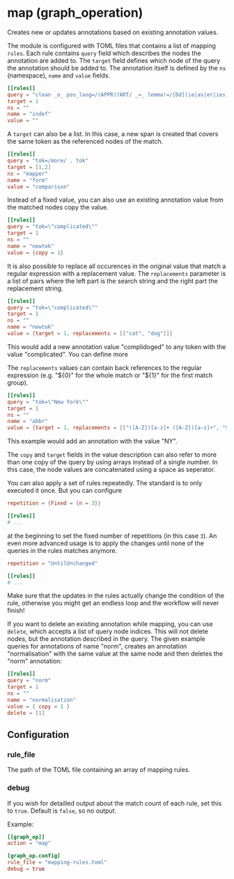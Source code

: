 # map (graph_operation)

Creates new or updates annotations based on existing annotation values.

The module is configured with TOML files that contains a list of mapping
`rules`. Each rule contains `query` field which describes the nodes the
annotation are added to. The `target` field defines which node of the query
the annotation should be added to. The annotation itself is defined by the
`ns` (namespace), `name` and `value` fields.

```toml
[[rules]]
query = "clean _o_ pos_lang=/(APPR)?ART/ _=_ lemma!=/[Dd](ie|as|er|ies)?/"
target = 1
ns = ""
name = "indef"
value = ""
```

A `target` can also be a list. In this case, a new span is created that
covers the same token as the referenced nodes of the match.
```toml
[[rules]]
query = "tok=/more/ . tok"
target = [1,2]
ns = "mapper"
name = "form"
value = "comparison"
```

Instead of a fixed value, you can also use an existing annotation value
from the matched nodes copy the value.
```toml
[[rules]]
query = "tok=\"complicated\""
target = 1
ns = ""
name = "newtok"
value = {copy = 1}
```

It is also possible to replace all occurences in the original value that
match a regular expression with a replacement value.
The `replacements` parameter is a list of pairs where the left part is the
search string and the right part the replacement string.
```toml
[[rules]]
query = "tok=\"complicated\""
target = 1
ns = ""
name = "newtok"
value = {target = 1, replacements = [["cat", "dog"]]}
```
This would add a new annotation value "complidoged" to any token with the value "complicated".
You can define more

The `replacements` values can contain back references to the regular
expression (e.g. "${0}" for the whole match or "${1}" for the first match
group).
```toml
[[rules]]
query = "tok=\"New York\""
target = 1
ns = ""
name = "abbr"
value = {target = 1, replacements = [["([A-Z])[a-z]+ ([A-Z])[a-z]+", "${1}${2}"]]}
```
This example would add an annotation with the value "NY".

The `copy` and `target` fields in the value description can also refer
to more than one copy of the query by using arrays instead of a single
number. In this case, the node values are concatenated using a space as
seperator.

You can also apply a set of rules repeatedly. The standard is to only
executed it once. But you can configure
```toml
repetition = {Fixed = {n = 3}}

[[rules]]
# ...
```
at the beginning to set the fixed number of repetitions (in this case `3`).
An even more advanced usage is to apply the changes until none of the
queries in the rules matches anymore.
```toml
repetition = "UntilUnchanged"

[[rules]]
# ...
```
Make sure that the updates in the rules actually change the condition of the
rule, otherwise you might get an endless loop and the workflow will never
finish!

If you want to delete an existing annotation while mapping, you can use `delete`, which accepts a list
of query node indices. This will not delete nodes, but the annotation described in the query. The given
example queries for annotations of name "norm", creates an annotation "normalisation" with the same value
at the same node and then deletes the "norm" annotation:

```toml
[[rules]]
query = "norm"
target = 1
ns = ""
name = "normalisation"
value = { copy = 1 }
delete = [1]
```

## Configuration

###  rule_file

The path of the TOML file containing an array of mapping rules.

###  debug

If you wish for detailled output about the match count of each rule,
set this to `true`. Default is `false`, so no output.

Example:
```toml
[[graph_op]]
action = "map"

[graph_op.config]
rule_file = "mapping-rules.toml"
debug = true
```

